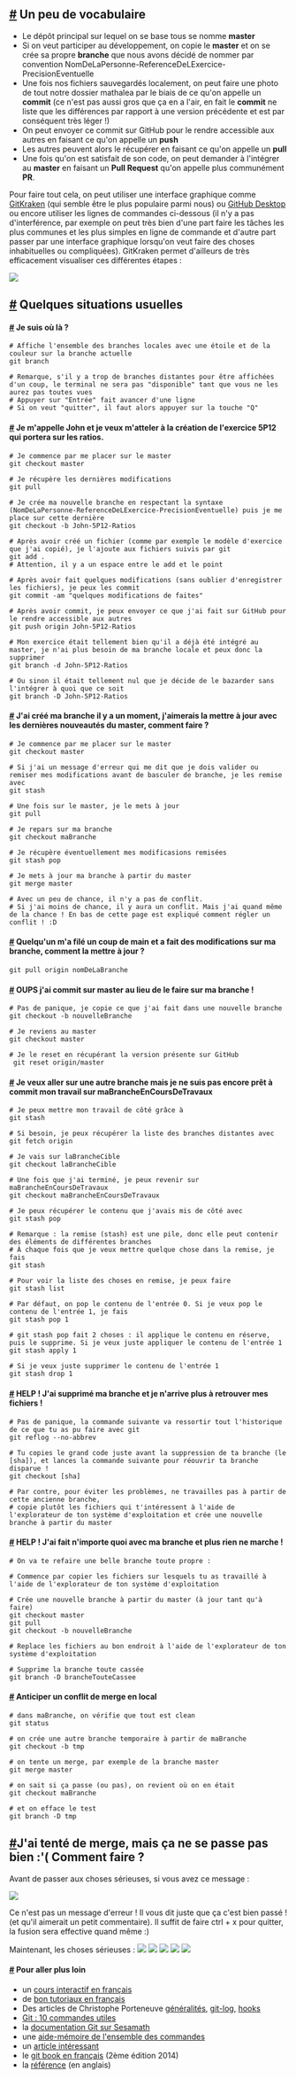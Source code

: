 
## <a id="1" href="#1">#</a> Un peu de vocabulaire
* Le dépôt principal sur lequel on se base tous se nomme **master**
* Si on veut participer au développement, on copie le **master** et on se crée sa propre **branche** que nous avons décidé de nommer par convention NomDeLaPersonne-ReferenceDeLExercice-PrecisionEventuelle
* Une fois nos fichiers sauvegardés localement, on peut faire une photo de tout notre dossier mathalea par le biais de ce qu'on appelle un **commit** (ce n'est pas aussi gros que ça en a l'air, en fait le **commit** ne liste que les différences par rapport à une version précédente et est par conséquent très léger !)
* On peut envoyer ce commit sur GitHub pour le rendre accessible aux autres en faisant ce qu'on appelle un **push**
* Les autres peuvent alors le récupérer en faisant ce qu'on appelle un **pull**
* Une fois qu'on est satisfait de son code, on peut demander à l'intégrer au **master** en faisant un **Pull Request** qu'on appelle plus communément **PR**.

Pour faire tout cela, on peut utiliser une interface graphique comme [GitKraken](https://www.gitkraken.com/download) (qui semble être le plus populaire parmi nous) ou [GitHub Desktop](https://desktop.github.com/) ou encore utiliser les lignes de commandes ci-dessous (il n'y a pas d'interférence, par exemple on peut très bien d'une part faire les tâches les plus communes et les plus simples en ligne de commande et d'autre part passer par une interface graphique lorsqu'on veut faire des choses inhabituelles ou compliquées).
GitKraken permet d'ailleurs de très efficacement visualiser ces différentes étapes :

![](img/Git-1.png)

## <a id="2" href="#2">#</a> Quelques situations usuelles

#### <a id="3" href="#3">#</a> Je suis où là ?
```shell
# Affiche l'ensemble des branches locales avec une étoile et de la couleur sur la branche actuelle
git branch

# Remarque, s'il y a trop de branches distantes pour être affichées d'un coup, le terminal ne sera pas "disponible" tant que vous ne les aurez pas toutes vues
# Appuyer sur "Entrée" fait avancer d'une ligne
# Si on veut "quitter", il faut alors appuyer sur la touche "Q"
```
#### <a id="4" href="#4">#</a> Je m'appelle John et je veux m'atteler à la création de l'exercice 5P12 qui portera sur les ratios.
```shell
# Je commence par me placer sur le master
git checkout master

# Je récupère les dernières modifications
git pull

# Je crée ma nouvelle branche en respectant la syntaxe (NomDeLaPersonne-ReferenceDeLExercice-PrecisionEventuelle) puis je me place sur cette dernière
git checkout -b John-5P12-Ratios

# Après avoir créé un fichier (comme par exemple le modèle d'exercice que j'ai copié), je l'ajoute aux fichiers suivis par git 
git add .
# Attention, il y a un espace entre le add et le point

# Après avoir fait quelques modifications (sans oublier d'enregistrer les fichiers), je peux les commit
git commit -am "quelques modifications de faites"

# Après avoir commit, je peux envoyer ce que j'ai fait sur GitHub pour le rendre accessible aux autres
git push origin John-5P12-Ratios

# Mon exercice était tellement bien qu'il a déjà été intégré au master, je n'ai plus besoin de ma branche locale et peux donc la supprimer
git branch -d John-5P12-Ratios

# Ou sinon il était tellement nul que je décide de le bazarder sans l'intégrer à quoi que ce soit
git branch -D John-5P12-Ratios
```
#### <a id="5" href="#5">#</a> J'ai créé ma branche il y a un moment, j'aimerais la mettre à jour avec les dernières nouveautés du master, comment faire ?
```shell
# Je commence par me placer sur le master
git checkout master

# Si j'ai un message d'erreur qui me dit que je dois valider ou remiser mes modifications avant de basculer de branche, je les remise avec
git stash

# Une fois sur le master, je le mets à jour
git pull

# Je repars sur ma branche
git checkout maBranche

# Je récupère éventuellement mes modificasions remisées
git stash pop

# Je mets à jour ma branche à partir du master
git merge master

# Avec un peu de chance, il n'y a pas de conflit.
# Si j'ai moins de chance, il y aura un conflit. Mais j'ai quand même de la chance ! En bas de cette page est expliqué comment régler un conflit ! :D
```
#### <a id="6" href="#6">#</a> Quelqu'un m'a filé un coup de main et a fait des modifications sur ma branche, comment la mettre à jour ?
```shell
git pull origin nomDeLaBranche
```
#### <a id="7" href="#7">#</a> OUPS j'ai commit sur master au lieu de le faire sur ma branche !
```shell
# Pas de panique, je copie ce que j'ai fait dans une nouvelle branche
git checkout -b nouvelleBranche

# Je reviens au master
git checkout master

# Je le reset en récupérant la version présente sur GitHub
 git reset origin/master
```
#### <a id="8" href="#8">#</a> Je veux aller sur une autre branche mais je ne suis pas encore prêt à **commit** mon travail sur maBrancheEnCoursDeTravaux
```shell
# Je peux mettre mon travail de côté grâce à
git stash

# Si besoin, je peux récupérer la liste des branches distantes avec
git fetch origin

# Je vais sur laBrancheCible
git checkout laBrancheCible

# Une fois que j'ai terminé, je peux revenir sur maBrancheEnCoursDeTravaux
git checkout maBrancheEnCoursDeTravaux

# Je peux récupérer le contenu que j'avais mis de côté avec
git stash pop

# Remarque : la remise (stash) est une pile, donc elle peut contenir des éléments de différentes branches
# À chaque fois que je veux mettre quelque chose dans la remise, je fais
git stash

# Pour voir la liste des choses en remise, je peux faire
git stash list

# Par défaut, on pop le contenu de l'entrée 0. Si je veux pop le contenu de l'entrée 1, je fais
git stash pop 1

# git stash pop fait 2 choses : il applique le contenu en réserve, puis le supprime. Si je veux juste appliquer le contenu de l'entrée 1
git stash apply 1

# Si je veux juste supprimer le contenu de l'entrée 1
git stash drop 1
```
#### <a id="9" href="#9">#</a> HELP ! J'ai supprimé ma branche et je n'arrive plus à retrouver mes fichiers !
```shell
# Pas de panique, la commande suivante va ressortir tout l'historique de ce que tu as pu faire avec git
git reflog --no-abbrev

# Tu copies le grand code juste avant la suppression de ta branche (le [sha]), et lances la commande suivante pour réouvrir ta branche disparue !
git checkout [sha]

# Par contre, pour éviter les problèmes, ne travailles pas à partir de cette ancienne branche,
# copie plutôt les fichiers qui t'intéressent à l'aide de l'explorateur de ton système d'exploitation et crée une nouvelle branche à partir du master
```
#### <a id="10" href="#10">#</a> HELP ! J'ai fait n'importe quoi avec ma branche et plus rien ne marche !
```shell
# On va te refaire une belle branche toute propre :

# Commence par copier les fichiers sur lesquels tu as travaillé à l'aide de l'explorateur de ton système d'exploitation

# Crée une nouvelle branche à partir du master (à jour tant qu'à faire)
git checkout master
git pull
git checkout -b nouvelleBranche

# Replace les fichiers au bon endroit à l'aide de l'explorateur de ton système d'exploitation

# Supprime la branche toute cassée
git branch -D brancheTouteCassee
```
#### <a id="11" href="#11">#</a> Anticiper un conflit de merge en local
```shell
# dans maBranche, on vérifie que tout est clean
git status

# on crée une autre branche temporaire à partir de maBranche
git checkout -b tmp

# on tente un merge, par exemple de la branche master
git merge master

# on sait si ça passe (ou pas), on revient où on en était
git checkout maBranche

# et on efface le test
git branch -D tmp
```
##  <a id="12" href="#12">#</a>J'ai tenté de merge, mais ça ne se passe pas bien :'( Comment faire ?
Avant de passer aux choses sérieuses, si vous avez ce message :

![](img/Conflit-0.png)

Ce n'est pas un message d'erreur ! Il vous dit juste que ça c'est bien passé ! (et qu'il aimerait un petit commentaire). Il suffit de faire ctrl + x pour quitter, la fusion sera effective quand même :)

Maintenant, les choses sérieuses :
![](img/Conflit-1.png)
![](img/Conflit-2.png)
![](img/Conflit-3.png)
![](img/Conflit-4.png)
![](img/Conflit-5.png)
#### <a id="13" href="#13">#</a> Pour aller plus loin
* un [cours interactif en français](https://learngitbranching.js.org/?locale=fr_FR)
* de [bon tutoriaux en français](https://fr.atlassian.com/git/tutorials)
* Des articles de Christophe Porteneuve [généralités](https://delicious-insights.com/fr/articles/git-workflows-generality/), [git-log](https://delicious-insights.com/fr/articles/git-log/), [hooks](https://delicious-insights.com/fr/articles/git-hooks-commit/)
* [Git : 10 commandes utiles](http://pioupioum.fr/developpement/git-10-commandes-utiles.html)
* la [documentation Git sur Sesamath](https://wiki.sesamath.net/doku.php?id=public:dev:git:start)
* une [aide-mémoire de l'ensemble des commandes](http://ndpsoftware.com/git-cheatsheet.html)
* un [article intéressant](https://delicious-insights.com/fr/articles/apprendre-git)
* le [git book en français](https://git-scm.com/book/fr/v2) (2ème édition 2014)
* la [référence](https://git-scm.com/docs) (en anglais)
